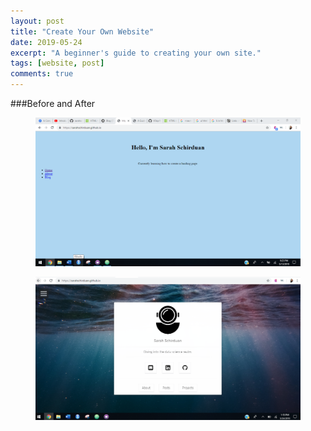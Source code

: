 ```yaml
---
layout: post
title: "Create Your Own Website"
date: 2019-05-24
excerpt: "A beginner's guide to creating your own site."
tags: [website, post]
comments: true
---
```


###Before and After

<figure>
  <a href="/assets/img/beforeweb.png"><img src="/assets/img/beforeweb.png"></a>
</figure>

<figure>
  <a href="/assets/img/afterweb.png"><img src="/assets/img/afterweb.png"></a>
</figure>
